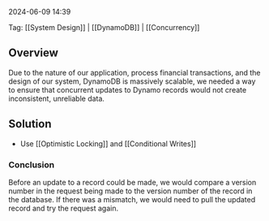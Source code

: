 
2024-06-09 14:39

Tag: [[System Design]] | [[DynamoDB]] | [[Concurrency]]

## Overview

Due to the nature of our application, process financial transactions, and the design of our system, DynamoDB is massively scalable, we needed a way to ensure that concurrent updates to Dynamo records would not create inconsistent, unreliable data.

## Solution
- Use [[Optimistic Locking]] and [[Conditional Writes]]

### Conclusion

Before an update to a record could be made, we would compare a version number in the request being made to the version number of the record in the database. If there was a mismatch, we would need to pull the updated record and try the request again.


